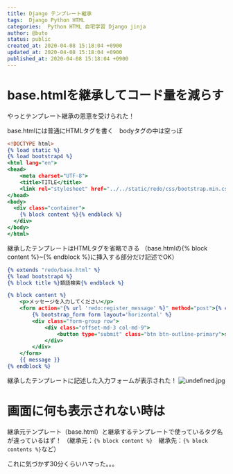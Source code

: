 ```yaml
---
title: Django テンプレート継承
tags:  Django Python HTML
categories:  Python HTML 自宅学習 Django jinja
author: @buto
status: public
created_at: 2020-04-08 15:18:04 +0900
updated_at: 2020-04-08 15:18:04 +0900
published_at: 2020-04-08 15:18:04 +0900
---
```

# base.htmlを継承してコード量を減らす
やっとテンプレート継承の恩恵を受けられた！

base.htmlには普通にHTMLタグを書く　bodyタグの中は空っぽ

```html:base.html
<!DOCTYPE html>
{% load static %}
{% load bootstrap4 %}
<html lang="en">
<head>
    <meta charset="UTF-8">
    <title>TITLE</title>
    <link rel="stylesheet" href="../../static/redo/css/bootstrap.min.css" integrity="sha384-Vkoo8x4CGsO3+Hhxv8T/Q5PaXtkKtu6ug5TOeNV6gBiFeWPGFN9MuhOf23Q9Ifjh" crossorigin="anonymous">
</head>
<body>
  <div class="container">
    {% block content %}{% endblock %}
  </div>
</body>
</html>
```
継承したテンプレートはHTMLタグを省略できる
（base.htmlの{% block content %}~{% endblock %}に挿入する部分だけ記述でOK）

```html:main.html
{% extends "redo/base.html" %}
{% load bootstrap4 %}
{% block title %}類語検索{% endblock %}

{% block content %}
    <p>メッセージを入力してください</p>
    <form action="{% url 'redo:register_message' %}" method="post">{% csrf_token %}
        {% bootstrap_form form layout='horizontal' %}
        <div class="form-group row">
            <div class="offset-md-3 col-md-9">
                <button type="submit" class="btn btn-outline-primary">submit</button>
            </div>
        </div>
    </form>
    {{ message }}
{% endblock %}
```

継承したテンプレートに記述した入力フォームが表示された！
![undefined.jpg](https://s3.qrunch.io/8d8c95c5ec86ab5c9abdb9fcc27c1704.png)
# 画面に何も表示されない時は
継承元テンプレート（base.html）と継承するテンプレートで使っているタグ名が違っているはず！
（継承元：`{% block content %}`　継承先：`{% block contents %}`など）

これに気づかず30分くらいハマった。。。
